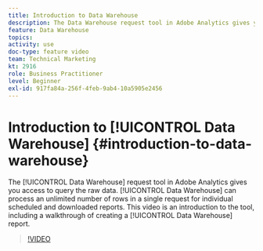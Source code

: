```yaml
---
title: Introduction to Data Warehouse
description: The Data Warehouse request tool in Adobe Analytics gives you access to query the raw data. Data Warehouse can process an unlimited number of rows in a single request for individual scheduled and downloaded reports. This video is an introduction to the tool, including a walkthrough of creating a Data Warehouse report.
feature: Data Warehouse
topics: 
activity: use
doc-type: feature video
team: Technical Marketing
kt: 2916
role: Business Practitioner
level: Beginner
exl-id: 917fa84a-256f-4feb-9ab4-10a5905e2456
---
```

# Introduction to [!UICONTROL Data Warehouse] {#introduction-to-data-warehouse}

The [!UICONTROL Data Warehouse] request tool in Adobe Analytics gives you access to query the raw data. [!UICONTROL Data Warehouse] can process an unlimited number of rows in a single request for individual scheduled and downloaded reports. This video is an introduction to the tool, including a walkthrough of creating a [!UICONTROL Data Warehouse] report.

>[!VIDEO](https://video.tv.adobe.com/v/27306/?quality=12)
